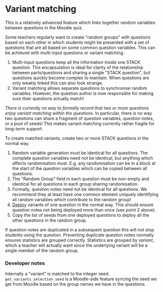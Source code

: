 # Variant matching

This is a relatively advanced feature which links together random variables between questions in the Moodle quiz.

Some teachers regularly want to create "random groups" with questions based on each other in which students might be presented with a set of questions that are all based on some common question variables.  This can be achieved with multi-input questions or variant matching.

1. Multi-input questions keep all the information inside one STACK question.  This encapsulation is ideal for clarity of the relationship between parts/questions and sharing a single "STACK question", but questions quickly become complex to maintain.  When questions are only weakly linked this can also look strange.
2. Variant matching allows separate questions to synchronise random variables.  However, the question author is now responsible for making sure their questions actually match!

_There is currently no way to formally record that two or more questions enjoy variant matching within the questions._  In particular, there is no way two questions can share a fragment of question variables, question notes, or a pool of seeds!  This makes variant matching currently rather fragile for long-term support.

To create matched variants, create two or more STACK questions in the normal way.

1. Random variable generation must be identical for all questions.  The complete question variables need not be identical, but anything which affects randomisation must.  E.g. any randomisation can be in a block at the start of the question variables which can be copied between all questions.
2. The "Random Group" field in each question must be non-empty and identical for all questions in each group sharing randomisation.
3. Formally, question notes need not be identical for all questions.  We recommend they at least have one common element uniquely identifying all random variables which contribute to the random group!
4. [Deploy](../STACK_question_admin/Deploying.md) variants of one question in the normal way.  This should ensure question notes not being deployed more than once (see point 2 above). 
5. Copy the list of seeds from one deployed questions to deploy all the other questions in the random group.

If question notes are duplicated in a subsequent question this will not stop students using the question.
Preventing duplicate question notes normally ensures statistics are grouped correctly.  Statistics are grouped by _variant_, which a teacher will actually want since the underlying variant will be a single member of the random group.

### Developer notes

Internally a "variant" is matched to the integer seed.  `get_variants_selection_seed` is a Moodle-side feature syncing the seed we get from Moodle based on the group names we have in the questions.